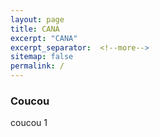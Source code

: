 ```yaml
---
layout: page
title: CANA
excerpt: "CANA"
excerpt_separator:  <!--more-->
sitemap: false
permalink: /
---
```



### Coucou 

coucou 1
